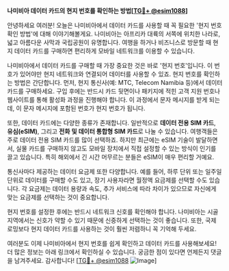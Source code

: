 **나미비아 데이터 카드의 현지 번호를 확인하는 방법[[TG💪+ @esim1088](https://t.me/s/esim1088)]**

안녕하세요 여러분! 오늘은 나미비아에서 데이터 카드를 사용할 때 꼭 필요한 '현지 번호 확인 방법'에 대해 이야기해볼게요. 나미비아는 아프리카 대륙의 서쪽에 위치한 나라로, 넓고 아름다운 사막과 국립공원이 유명합니다. 여행을 하거나 비즈니스로 방문할 때 현지 데이터 카드를 구매하면 편리하게 모바일 네트워크를 이용할 수 있습니다.

나미비아에서 데이터 카드를 구매할 때 가장 중요한 것은 바로 '현지 번호'입니다. 이 번호가 있어야만 현지 네트워크와 연결되어 데이터를 사용할 수 있죠. 현지 번호를 확인하는 방법은 간단합니다. 먼저, 현지 통신사(예: MTC, Telecom Namibia 등)에서 데이터 카드를 구매하세요. 구입 후에는 반드시 카드 뒷면이나 패키지에 적힌 고객 지원 번호나 웹사이트를 통해 활성화 과정을 진행해야 합니다. 이 과정에서 문자 메시지를 받게 되는데, 이 문자 메시지에 포함된 번호가 현지 번호가 됩니다.

또한, 데이터 카드에는 다양한 종류가 존재합니다. 일반적으로 **데이터 전용 SIM 카드**, **유심(eSIM)**, 그리고 **전화 및 데이터 통합형 SIM 카드**로 나눌 수 있습니다. 여행객들은 주로 데이터 전용 SIM 카드를 많이 선택하죠. 하지만 최근에는 eSIM 기술이 발달하면서, 실물 카드를 구매하지 않고도 모바일 장치에서 직접 설정할 수 있는 방식이 인기를 끌고 있습니다. 특히 해외에서 긴 시간 머무르는 분들은 eSIM이 매우 편리할 거예요.

통신사마다 제공하는 데이터 요금제 또한 다양합니다. 예를 들어, 하루 단위 또는 일주일 단위로 데이터를 구매할 수도 있고, 장기 사용자라면 월정액 요금제를 선택할 수도 있습니다. 각 요금제는 데이터 용량과 속도, 추가 서비스에 따라 차이가 있으므로 자신에게 맞는 요금제를 선택하는 것이 중요합니다.

현지 번호를 설정한 후에는 반드시 네트워크 신호를 확인해야 합니다. 나미비아는 시골 지역에서는 신호가 약할 수 있기 때문에 신중하게 선택하는 것이 좋습니다. 또한, 국제 로밍보다 현지 데이터 카드를 사용하는 것이 훨씬 저렴하니 꼭 기억해 두세요.

여러분도 이제 나미비아에서 현지 번호를 쉽게 확인하고 데이터 카드를 사용해보세요! 더 많은 정보는 아래 링크에서 확인하실 수 있습니다. 궁금한 점이 있다면 언제든지 댓글을 남겨주세요. 감사합니다! [[TG💪+ @esim1088](https://t.me/s/esim1088) ![Image](https://i.postimg.cc/Y0z9fWf4/image.png)]